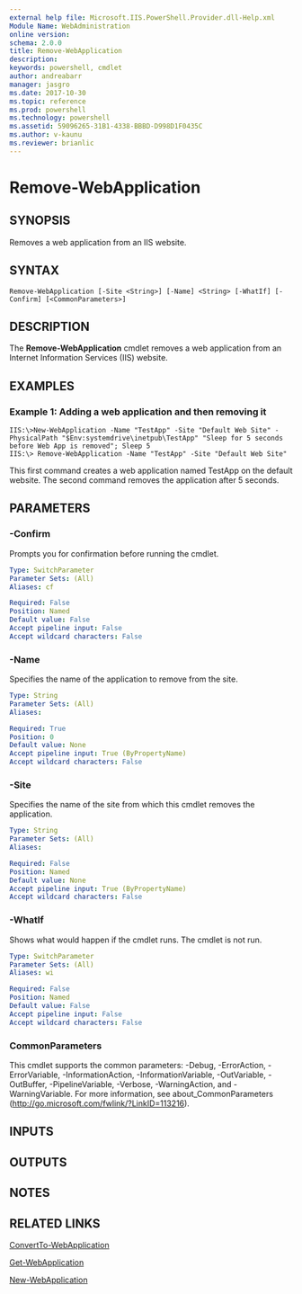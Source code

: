 ```yaml
---
external help file: Microsoft.IIS.PowerShell.Provider.dll-Help.xml
Module Name: WebAdministration
online version: 
schema: 2.0.0
title: Remove-WebApplication
description: 
keywords: powershell, cmdlet
author: andreabarr
manager: jasgro
ms.date: 2017-10-30
ms.topic: reference
ms.prod: powershell
ms.technology: powershell
ms.assetid: 59096265-31B1-4338-BBBD-D998D1F0435C
ms.author: v-kaunu
ms.reviewer: brianlic
---
```


# Remove-WebApplication

## SYNOPSIS
Removes a web application from an IIS website.

## SYNTAX

```
Remove-WebApplication [-Site <String>] [-Name] <String> [-WhatIf] [-Confirm] [<CommonParameters>]
```

## DESCRIPTION
The **Remove-WebApplication** cmdlet removes a web application from an Internet Information Services (IIS) website.

## EXAMPLES

### Example 1: Adding a web application and then removing it
```
IIS:\>New-WebApplication -Name "TestApp" -Site "Default Web Site" -PhysicalPath "$Env:systemdrive\inetpub\TestApp" "Sleep for 5 seconds before Web App is removed"; Sleep 5 
IIS:\> Remove-WebApplication -Name "TestApp" -Site "Default Web Site"
```

This first command creates a web application named TestApp on the default website.
The second command removes the application after 5 seconds.

## PARAMETERS

### -Confirm
Prompts you for confirmation before running the cmdlet.

```yaml
Type: SwitchParameter
Parameter Sets: (All)
Aliases: cf

Required: False
Position: Named
Default value: False
Accept pipeline input: False
Accept wildcard characters: False
```

### -Name
Specifies the name of the application to remove from the site.

```yaml
Type: String
Parameter Sets: (All)
Aliases: 

Required: True
Position: 0
Default value: None
Accept pipeline input: True (ByPropertyName)
Accept wildcard characters: False
```

### -Site
Specifies the name of the site from which this cmdlet removes the application.

```yaml
Type: String
Parameter Sets: (All)
Aliases: 

Required: False
Position: Named
Default value: None
Accept pipeline input: True (ByPropertyName)
Accept wildcard characters: False
```

### -WhatIf
Shows what would happen if the cmdlet runs.
The cmdlet is not run.

```yaml
Type: SwitchParameter
Parameter Sets: (All)
Aliases: wi

Required: False
Position: Named
Default value: False
Accept pipeline input: False
Accept wildcard characters: False
```

### CommonParameters
This cmdlet supports the common parameters: -Debug, -ErrorAction, -ErrorVariable, -InformationAction, -InformationVariable, -OutVariable, -OutBuffer, -PipelineVariable, -Verbose, -WarningAction, and -WarningVariable. For more information, see about_CommonParameters (http://go.microsoft.com/fwlink/?LinkID=113216).

## INPUTS

## OUTPUTS

## NOTES

## RELATED LINKS

[ConvertTo-WebApplication](./ConvertTo-WebApplication.md)

[Get-WebApplication](./Get-WebApplication.md)

[New-WebApplication](./New-WebApplication.md)



